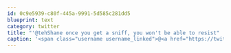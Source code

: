 ```yaml
---
id: 0c9e5939-c80f-445a-9991-5d585c281dd5
blueprint: text
category: twitter
title: "'@tehShane once you get a sniff, you won't be able to resist"
caption: '<span class="username username_linked">@<a href="https://twitter.com/tehShane" title="Shane Lawrence">tehShane</a></span> once you get a sniff, you won''t be able to resist'
---
```

